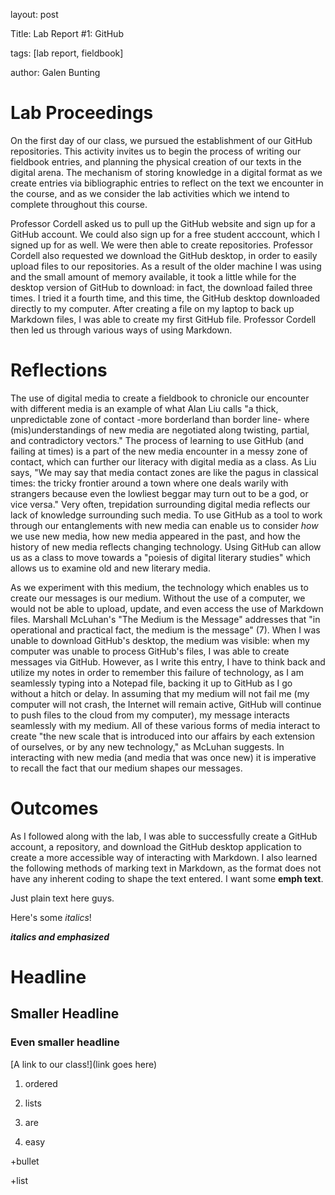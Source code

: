 layout: post

Title: Lab Report #1: GitHub

tags: [lab report, fieldbook] 

author: Galen Bunting

# Lab Proceedings

On the first day of our class, we pursued the establishment of our GitHub repositories. This activity invites us to begin the process of writing our 
fieldbook entries, and planning the physical creation of our texts in the digital arena. The mechanism of storing knowledge in a digital format as 
we create entries via bibliographic entries to reflect on the text we encounter in the course, and as we consider the lab activities which we intend 
to complete throughout this course. 

Professor Cordell asked us to pull up the GitHub website and sign up for a GitHub account. We could also sign up for a free student acccount, which 
I signed up for as well. We were then able to create repositories. Professor Cordell also requested we download the GitHub desktop, in order to easily 
upload files to our repositories. As a result of the older machine I was using and the small amount of memory available, it took a little while for the 
desktop version of GitHub to download: in fact, the download failed three times. I tried it a fourth time, and this time, the GitHub desktop downloaded 
directly to my computer. After creating a file on my laptop to back up Markdown files, I was able to create my first GitHub file. Professor Cordell then 
led us through various ways of using Markdown.

# Reflections
The use of digital media to create a fieldbook to chronicle our encounter with different media is an example of what Alan Liu calls "a thick, unpredictable 
zone of contact -more borderland than border line- where (mis)understandings of new media are negotiated along twisting, partial, and contradictory vectors." 
The process of learning to use GitHub (and failing at times) is a part of the new media encounter in a messy zone of contact, which can further our literacy 
with digital media as a class. As Liu says, "We may say that media contact zones are like the pagus in classical times: the tricky frontier around a town 
where one deals warily with strangers because even the lowliest beggar may turn out to be a god, or vice versa." Very often, trepidation surrounding digital 
media reflects our lack of knowledge surrounding such media. To use GitHub as a tool to work through our entanglements with new media can enable us to consider 
*how* we use new media, how new media appeared in the past, and how the history of new media reflects changing technology. Using GitHub can allow us as a class to 
move towards a "poiesis of digital literary studies" which allows us to examine old and new literary media.  

As we experiment with this medium, the technology which enables us to create our messages is our medium. Without the use of a computer, we would not be able to 
upload, update, and even access the use of Markdown files. Marshall McLuhan's "The Medium is the Message" addresses that "in operational and practical fact, 
the medium is the message" (7). When I was unable to download GitHub's desktop, the medium was visible: when my computer was unable to process GitHub's files, 
I was able to create messages via GitHub. However, as I write this entry, I have to think back and utilize my notes in order to remember this failure 
of technology, as I am seamlessly typing into a Notepad file, backing it up to GitHub as I go without a hitch or delay. In assuming that my medium will not fail me 
(my computer will not crash, the Internet will remain active, GitHub will continue to push files to the cloud from my computer), my message interacts seamlessly with 
my medium. All of these various forms of media interact to create "the new scale that is introduced into our affairs by each extension of ourselves, or by any new 
technology," as McLuhan suggests. In interacting with new media (and media that was once new) it is imperative to recall the fact that our medium shapes our messages. 

# Outcomes

As I followed along with the lab, I was able to successfully create a GitHub account, a repository, and download the GitHub desktop application to create a 
more accessible way of interacting with Markdown. I also learned the following methods of marking text in Markdown, as the format does not have any inherent coding 
to shape the text entered. 
I want some **emph text**. 

Just plain text here guys. 

Here's some *italics*!

**_italics and emphasized_**

# Headline

## Smaller Headline

### Even smaller headline

[A link to our class!](link goes here)

1. ordered 

2. lists 

3. are 

4. easy


+bullet

+list

